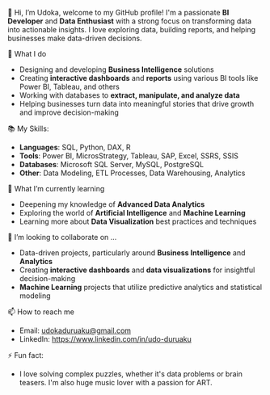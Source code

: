  👋 Hi, I’m Udoka,
welcome to my GitHub profile! I'm a passionate **BI Developer** and **Data Enthusiast** with a strong focus on transforming data into actionable insights. I love exploring data, building reports, and helping businesses make data-driven decisions.

 👀 What I do
- Designing and developing **Business Intelligence** solutions
- Creating **interactive dashboards** and **reports** using various BI tools like Power BI, Tableau, and others
- Working with databases to **extract, manipulate, and analyze data**
- Helping businesses turn data into meaningful stories that drive growth and improve decision-making

📚 My Skills:
- **Languages**: SQL, Python, DAX, R
- **Tools**: Power BI, MicrosStrategy, Tableau, SAP, Excel, SSRS, SSIS
- **Databases**: Microsoft SQL Server, MySQL, PostgreSQL
- **Other**: Data Modeling, ETL Processes, Data Warehousing, Analytics

🌱 What I’m currently learning
- Deepening my knowledge of **Advanced Data Analytics**
- Exploring the world of **Artificial Intelligence** and **Machine Learning**
- Learning more about **Data Visualization** best practices and techniques

💞️ I’m looking to collaborate on ...
- Data-driven projects, particularly around **Business Intelligence** and **Analytics**
- Creating **interactive dashboards** and **data visualizations** for insightful decision-making
- **Machine Learning** projects that utilize predictive analytics and statistical modeling

📫 How to reach me
- Email: udokaduruaku@gmail.com
- LinkedIn: https://www.linkedin.com/in/udo-duruaku

⚡ Fun fact:
- I love solving complex puzzles, whether it's data problems or brain teasers. I'm also huge music lover with a passion for ART.

<!---
UdokaD/UdokaD is a ✨ special ✨ repository because its `README.md` (this file) appears on your GitHub profile.
You can click the Preview link to take a look at your changes.
--->
